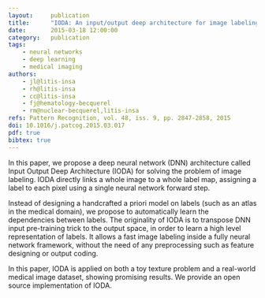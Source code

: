 ```yaml
---
layout:     publication
title:      "IODA: An input/output deep architecture for image labeling"
date:       2015-03-18 12:00:00
category:   publication
tags:
    - neural networks
    - deep learning
    - medical imaging
authors:
    - jl@litis-insa
    - rh@litis-insa
    - cc@litis-insa
    - fj@hematology-becquerel
    - rm@nuclear-becquerel,litis-insa
refs: Pattern Recognition, vol. 48, iss. 9, pp. 2847-2858, 2015
doi: 10.1016/j.patcog.2015.03.017
pdf: true
bibtex: true
---
```


In this paper, we propose a deep neural network (DNN) architecture called Input Output Deep Architecture (IODA) for solving the problem of image labeling. IODA directly links a whole image to a whole label map, assigning a label to each pixel using a single neural network forward step.

Instead of designing a handcrafted a priori model on labels (such as an atlas in the medical domain), we propose to automatically learn the dependencies between labels. The originality of IODA is to transpose DNN input pre-training trick to the output space, in order to learn a high level representation of labels. It allows a fast image labeling inside a fully neural network framework, without the need of any preprocessing such as feature designing or output coding.

In this paper, IODA is applied on both a toy texture problem and a real-world medical image dataset, showing promising results. We provide an open source implementation of IODA.
